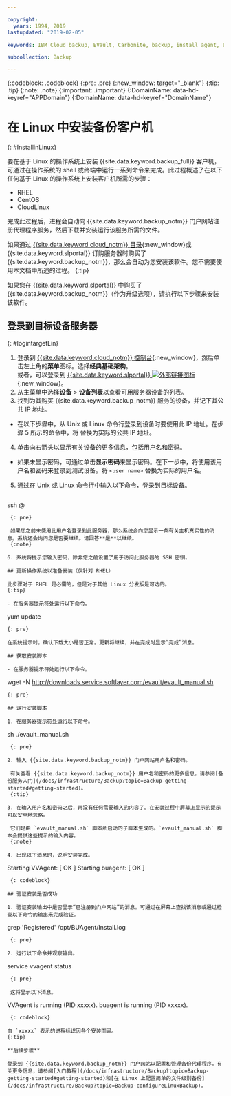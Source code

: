 ```yaml
---

copyright:
  years: 1994, 2019
lastupdated: "2019-02-05"

keywords: IBM Cloud backup, EVault, Carbonite, backup, install agent, Linux

subcollection: Backup

---
```

{:codeblock: .codeblock}
{:pre: .pre}
{:new_window: target="_blank"}
{:tip: .tip}
{:note: .note}
{:important: .important}
{:DomainName: data-hd-keyref="APPDomain"}
{:DomainName: data-hd-keyref="DomainName"}

# 在 Linux 中安装备份客户机
{: #InstallinLinux}

要在基于 Linux 的操作系统上安装 {{site.data.keyword.backup_full}} 客户机，可通过在操作系统的 shell 或终端中运行一系列命令来完成。此过程概述了在以下任何基于 Linux 的操作系统上安装客户机所需的步骤：

- RHEL
- CentOS
- CloudLinux

完成此过程后，进程会自动向 {{site.data.keyword.backup_notm}} 门户网站注册代理程序服务，然后下载并安装运行该服务所需的文件。

如果通过 [{{site.data.keyword.cloud_notm}} 目录](https://{DomainName}/catalog){:new_window}或 {{site.data.keyword.slportal}} 订购服务器时购买了 {{site.data.keyword.backup_notm}}，那么会自动为您安装该软件。您不需要使用本文档中所述的过程。
{:tip}

如果您在 {{site.data.keyword.slportal}} 中购买了 {{site.data.keyword.backup_notm}}（作为升级选项），请执行以下步骤来安装该软件。

## 登录到目标设备服务器
{: #logintargetLin}

1. 登录到 [{{site.data.keyword.cloud_notm}} 控制台](https://{DomainName}){:new_window}，然后单击左上角的**菜单**图标。选择**经典基础架构**。<br/>
      或者，可以登录到 [{{site.data.keyword.slportal}} ![外部链接图标](../../icons/launch-glyph.svg "外部链接图标")](https://control.softlayer.com/){:new_window}。
2. 从主菜单中选择**设备** > **设备列表**以查看可用服务器设备的列表。
3. 找到为其购买 {{site.data.keyword.backup_notm}} 服务的设备，并记下其公共 IP 地址。
  - 在以下步骤中，从 Unix 或 Linux 命令行登录到设备时要使用此 IP 地址。在步骤 5 所示的命令中，将 <publicIpAddress> 替换为实际的公共 IP 地址。
4. 单击向右箭头以显示有关设备的更多信息，包括用户名和密码。
  - 如果未显示密码，可通过单击**显示密码**来显示密码。在下一步中，将使用该用户名和密码来登录到测试设备。将 `<user name>` 替换为实际的用户名。
5. 通过在 Unix 或 Linux 命令行中输入以下命令，登录到目标设备。
   ```
  ssh <user name>@<publicIpAddress>
  ```
   {: pre}

   如果您之前未使用此用户名登录到此服务器，那么系统会向您显示一条有关主机真实性的消息。系统还会询问您是否要继续。请回答**是**以继续。
   {:note}

6. 系统将提示您输入密码，除非您之前设置了用于访问此服务器的 SSH 密钥。

## 更新操作系统以准备安装（仅针对 RHEL）

此步骤对于 RHEL 是必需的，但是对于其他 Linux 分发版是可选的。
{:tip}

- 在服务器提示符处运行以下命令。
  ```
  yum update
  ```
  {: pre}

  在系统提示时，确认下载大小是否正常。更新将继续，并在完成时显示“完成”消息。

## 获取安装脚本

- 在服务器提示符处运行以下命令。
  ```
  wget -N http://downloads.service.softlayer.com/evault/evault_manual.sh
  ```
  {: pre}

## 运行安装脚本

1. 在服务器提示符处运行以下命令。
   ```
  sh ./evault_manual.sh
  ```
   {: pre}

2. 输入 {{site.data.keyword.backup_notm}} 门户网站用户名和密码。

   有关查看 {{site.data.keyword.backup_notm}} 用户名和密码的更多信息，请参阅[备份服务入门](/docs/infrastructure/Backup?topic=Backup-getting-started#getting-started)。
   {:tip}

3. 在输入用户名和密码之后，再没有任何需要输入的内容了。在安装过程中屏幕上显示的提示可以安全地忽略。

   它们是由 `evault_manual.sh` 脚本所启动的子脚本生成的。`evault_manual.sh` 脚本会提供这些提示的输入内容。
   {:note}

4. 出现以下消息时，说明安装完成。

   ```
  Starting VVAgent: [  OK  ]
  Starting buagent: [  OK  ]
  ```
   {: codeblock}

## 验证安装是否成功

1. 验证安装输出中是否显示“已注册到门户网站”的消息。可通过在屏幕上查找该消息或通过检查以下命令的输出来完成验证。
   ```
  grep 'Registered'  /opt/BUAgent/Install.log
  ```
   {: pre}

2. 运行以下命令并观察输出。
   ```
  service vvagent status
  ```
   {: pre}

   这将显示以下消息。
   ```
  VVAgent is running (PID xxxxx).
  buagent is running (PID xxxxx).
  ```
   {: codeblock}

  由 `xxxxx` 表示的进程标识因各个安装而异。
  {:tip}

**后续步骤**

登录到 {{site.data.keyword.backup_notm}} 门户网站以配置和管理备份代理程序。有关更多信息，请参阅[入门教程](/docs/infrastructure/Backup?topic=Backup-getting-started#getting-started)和[在 Linux 上配置简单的文件级别备份](/docs/infrastructure/Backup?topic=Backup-configureLinuxBackup)。
